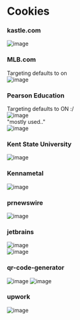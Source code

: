 # Cookies 

### kastle.com
![image](https://github.com/user-attachments/assets/50178a79-5f52-420e-8e8e-9a2a0c577f37)  



### MLB.com
Targeting defaults to on  
![image](https://github.com/user-attachments/assets/8a84d86e-36be-4172-83b9-c5f6c49f11d6)


### Pearson Education
Targeting defaults to ON :/  
![image](https://github.com/user-attachments/assets/15765d04-dce7-431d-91ee-e8a05652971e)  
"mostly used.."  
![image](https://github.com/user-attachments/assets/2a7e236c-91c0-4f4e-b17b-ad4f0d51afae)



### Kent State University
![image](https://github.com/user-attachments/assets/5c004842-d050-46b3-ab19-f9ce45bc9589)


### Kennametal
![image](https://github.com/user-attachments/assets/b7545514-517e-4be4-8225-0f0653811419)


### prnewswire
![image](https://github.com/user-attachments/assets/b7034ff8-3be0-401d-80e0-8a82b35f6187)  


### jetbrains
![image](https://github.com/user-attachments/assets/b7b27929-fab0-4887-8b70-aaa52d003146)  
![image](https://github.com/user-attachments/assets/43096000-660e-40b7-91fe-b3fc863ba444)

### qr-code-generator
![image](https://github.com/user-attachments/assets/79a99396-f4f0-42d7-a1a6-569d4817dfdc)
![image](https://github.com/user-attachments/assets/d12cab8d-a03a-4f03-9d4c-2317f1b8ce48)

### upwork
![image](https://github.com/user-attachments/assets/8e1d73f1-1dcd-4eb7-9a89-a307e73d29f7)



